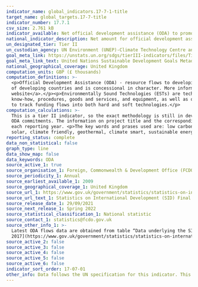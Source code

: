```yaml
---
indicator_name: global_indicators.17-7-1-title
target_name: global_targets.17-7-title
indicator_number: 17.7.1
csv_size: 2.761 kB
indicator_available: Net official development assistance (ODA) to promote the development, transfer, dissemination and diffusion of environmentally sound technologies
national_indicator_description: Net amount for official development assistance (ODA) provided by the UK towards promoting the development, transfer, dissemination and diffusion of environmentally sound technologies
un_designated_tier: Tier II
un_custodian_agency: UN Environment (UNEP)-Climate Technology Centre and Network (CTCN)
goal_meta_link: https://unstats.un.org/sdgs/tierIII-indicators/files/Tier3-17-07-01.pdf
goal_meta_link_text: United Nations Sustainable Development Goals Metadata (PDF 4.0 MB)
national_geographical_coverage: United Kingdom
computation_units: GBP (£ thousands)
computation_definitions: >-
  <p>Official Development Assistance (ODA) - resource flows to developing countries and multilateral organisations provided by official agencies (e.g. the UK Government) or their executive agencies. Each transaction is administered for the promotion of the economic development and welfare
  of developing countries and is concessional in character. More information on ODA can be found on the <a href="http://www.oecd.org/development/financing-sustainable-development/development-finance-standards/officialdevelopmentassistancedefinitionandcoverage.htm">OECD
  website</a>.</p><p>Environmentally Sound Technologies (ESTs) are technologies that have the potential for significantly improved environmental performance relative to other technologies. ESTs are not just individual technologies. They can also be defined as total systems that include
  know-how, procedures, goods and services, and equipment, as well as organizational and managerial procedures for promoting environmental sustainability. This means that any attempt to provide an assessment of investment into ESTs on either a global or national level must incorporate ways
  to track funding flows into both hard and soft technologies.</p>
computation_calculations: >-
  This is a tier II indicator, so the exact methodology is still in development. Using the UN metadata guidance on computation methods, this indicator has been constructed based on UK ODA sums (net amount) that relate to ESTs. The data source (see Source 1 tab) provides a breakdown of all
  ODA commitments. The information on project title and the corresponding long description for each entry were checked for key words and phrases relating to ESTs. The net ODA for entries that have matches for these key words in either the project or long description fields were summed for
  each reporting year. <p>The key words and prases used are: low carbon, low-carbon, clean technology, environmental technology, green technology, cleantech, renewable energy, wastewater management, wastewater treatment, energy storage, energy distribution, water remediation, bioenergy,
  solar, climate friendly, geothermal, climate smart, sustainable energy, air pollution, carbon footprint, global emissions, clean energy, offshore wind, wind energy, wave energy, hydropower.
reporting_status: complete
data_non_statistical: false
graph_type: line
data_show_map: false
data_keywords: ODA
source_active_1: true
source_organisation_1: Foreign, Commonwealth & Development Office (FCDO)
source_periodicity_1: Annual
source_earliest_available_1: 2009
source_geographical_coverage_1: United Kingdom
source_url_1: https://www.gov.uk/government/statistics/statistics-on-international-development-final-uk-aid-spend-2020
source_url_text_1: Statistics on International Development (SID) Final UK Aid Spend 2020
source_release_date_1: 29/09/2021
source_next_release_1: Spring 2022
source_statistical_classification_1: National statistic
source_contact_1: statistics@fcdo.gov.uk
source_other_info_1: >-
  Latest ODA flows data are obtained from table “Data underlying the SID publication”, using columns "ProjectTitle" and "LongDescription" to filter and then sum the net values (see calculations information in National metadata tab). Previous data (2009 to 2016) are available from [SID for
  2017](https://www.gov.uk/government/statistics/statistics-on-international-development-2017)
source_active_2: false
source_active_3: false
source_active_4: false
source_active_5: false
source_active_6: false
indicator_sort_order: 17-07-01
other_info: Data follows the UN specification for this indicator. This indicator has not been identified in collaboration with topic experts.
---
```

